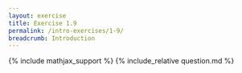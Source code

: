 ```yaml
---
layout: exercise
title: Exercise 1.9
permalink: /intro-exercises/1-9/
breadcrumb: Introduction
---
```


{% include mathjax_support %}
{% include_relative question.md %}
